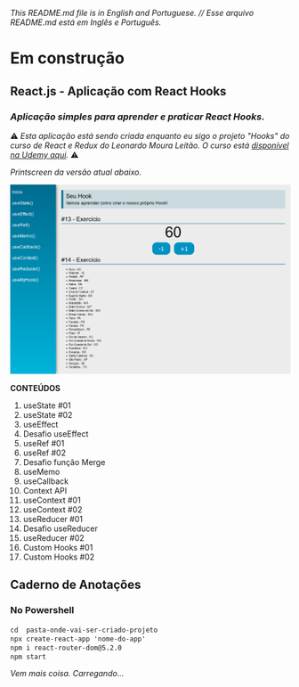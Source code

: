 _This README.md file is in English and Portuguese. // Esse arquivo README.md está em Inglês e Português._

# Em construção

## React.js - Aplicação com React Hooks

###  _Aplicação simples para aprender e praticar **React Hooks**._


 ⚠️ _Esta aplicação está sendo criada enquanto eu sigo o projeto "Hooks" do curso de React e Redux do Leonardo Moura Leitão. O curso está [disponível na Udemy aqui](https://www.udemy.com/course/react-redux-pt/)._  ⚠️

  _Printscreen da versão atual abaixo._

![hooks app](hooks.png)

 **CONTEÚDOS**

 1. useState #01
 2. useState #02
 3. useEffect
 4. Desafio useEffect
 5. useRef #01
 6. useRef #02
 7. Desafio função Merge
 8. useMemo
 9. useCallback
 10. Context API
 11. useContext #01
 12. useContext #02
 13. useReducer #01
 14. Desafio useReducer
 15. useReducer #02
 16. Custom Hooks #01
 17. Custom Hooks #02



## Caderno de Anotações

### No Powershell

```
cd  pasta-onde-vai-ser-criado-projeto
npx create-react-app 'nome-do-app'
npm i react-router-dom@5.2.0
npm start
```
_Vem mais coisa. Carregando..._